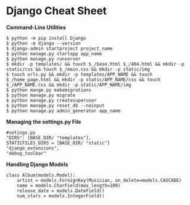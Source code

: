 # Django Cheat Sheet

**Command-Line Utilities**

    $ python -m pip install Django
    $ python -m django --version
    $ django-admin startproject project_name
    $ python manage.py startapp app_name
    $ python manage.py runserver
    $ mkdir -p templates/ && touch $_/base.html $_/404.html && mkdir -p static/css && touch $_/main.css && mkdir -p static/img
    $ touch urls.py && mkdir -p templates/APP_NAME && touch $_/home_page.html && mkdir -p static/APP_NAME/css && touch $_/APP_NAME.css && mkdir -p static/APP_NAME/img
    $ python mange.py makemigrations
    $ python manage.py migrate
    $ python manage.py createsuperuser
    $ python manage.py reset_db --noinput
    $ python manage.py admin_generator app_name


**Managing the settings.py File**

    #setings.py
    "DIRS": [BASE_DIR/ "templates"],
    STATICFILES_DIRS = [BASE_DIR/ "static"]
    "django_extensions",
    "debug_toolbar"

**Handling Django Models**

    class Album(models.Model):
        artist = models.ForeignKey(Musician, on_delete=models.CASCADE)
        name = models.CharField(max_length=100)
        release_date = models.DateField()
        num_stars = models.IntegerField()



